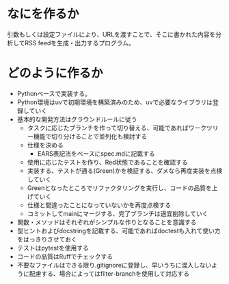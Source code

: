# なにを作るか

引数もしくは設定ファイルにより、URLを渡すことで、そこに書かれた内容を分析してRSS feedを生成・出力するプログラム。

# どのように作るか

- Pythonベースで実装する。
- Python環境はuvで初期環境を構築済みのため、uvで必要なライブラリは登録していく
- 基本的な開発方法はグラウンドルールに従う
    - タスクに応じたブランチを作って切り替える、可能であればワークツリー機能で切り分けることで並列化も検討する
    - 仕様を決める
      - EARS表記法をベースにspec.mdに記載する
    - 使用に応じたテストを作り、Red状態であることを確認する
    - 実装する、テストが通る(Green)かを検証する、ダメなら再度実装を点検していく
    - Greenとなったところでリファクタリングを実行し、コードの品質を上げていく
    - 仕様と間違ったことになっていないかを再度点検する
    - コミットしてmainにマージする、完了ブランチは適宜削除していく
- 関数・メソッドはそれぞれがシンプルな作りとなることを意識する
- 型ヒントおよびdocstringを記載する、可能であればdoctestも入れて使い方をはっきりさせておく
- テストはpytestを使用する
- コードの品質はRuffでチェックする
- 不要なファイルはできる限り.gitignoreに登録し、早いうちに混入しないように配慮する、場合によってはfilter-branchを使用して対応する
